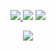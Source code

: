 <div align="center">
</div>

<p align="center">
    <a href="https://instagram.com/reye242" target"blank_"><img src="https://img.shields.io/badge/INSTAGRAM%20-DC3175.svg?&style=for-the-badge&logo=instagram&logoColor=white">
  </a>
       <a href="https://open.spotify.com/user/3dv5fpoilgfnt7oubv1qiqknf?si=0dd56722b621483b" target"blank_"><img src="https://img.shields.io/badge/Spotify%20-1ed760.svg?&style=for-the-badge&logo=spotify&logoColor=white"></a>
       <a href="https://steamcommunity.com/id/idontknowwwww" target"blank_"><img src="https://img.shields.io/badge/Steam%20-111111.svg?&style=for-the-badge&logo=steam&logoColor=white"></a></a>
</p>
    <div align="center">
   <a href="https://discord.com/users/829854813125738497" target="_blank">
      <img src="https://lanyard-profile-readme.vercel.app/api/829854813125738497?theme=black&bg=000e27&animated=true&hideDiscrim=false&borderRadius=20px">
   </a>
</div>
